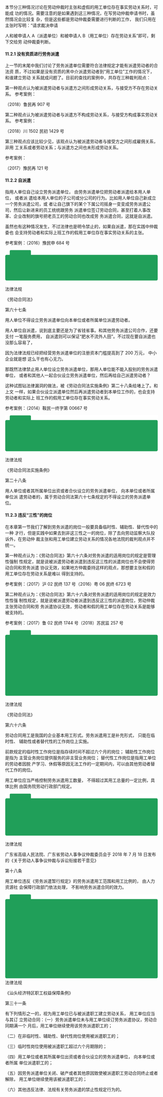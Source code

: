 本节分三种情况讨论在劳动仲裁时主张和虚假的用工单位存在事实劳动关系时，可能成 功的情况。需要注意的是如果遇到这三种情况，在写劳动仲裁申请书时，虽然情况会比较复 杂，但是这些都是劳动仲裁委需要进行判断的工作， 我们只用在主张时写明：“请求裁决申请

人和被申请人 A（派遣单位）和被申请人 B（用工单位）存在劳动关系”即可，剩下交给劳 动仲裁委判断。

#### 11.2.1 没有资质进行劳务派遣

上一节的末尾中我们讨论了劳务派遣单位需要符合法律规定才能有派遣劳动者的合法资 质，不过如果是没有资质的黑中介派遣劳动者到“用工单位”工作的情况下，和谁建立劳动 关系就成问题了。目前的查找的案例中，共存在三种裁判观点：

第一种观点认为被派遣劳动者与派遣方之间形成劳动关系，与接受方不存在劳动关系。 参考案例：

（2018）鲁民再 907 号

第二种观点认为被派遣劳动者与派遣方不构成劳动关系，与接受方构成事实劳动关系。 参考案例：

（2018）川 1502 民初 1429 号

第三种观点应该比较少见，该观点认为被派遣劳动者与接受方之间形成雇佣关系，非用 工关系或者劳动关系；与派遣方之间也未形成劳动关系。

参考案例：

（2017）豫民再 121 号

#### 11.2.2 自派遣

指用人单位自己设立劳务派遣单位， 由劳务派遣单位把劳动者派遣给本用人单位， 或者派 遣给本用人单位的子公司或分公司的行为。比如用人单位自己新成立一个劳务派遣公司，或 者让自己旗下的某个下属公司摇身一变变成劳务派遣公司，然后让新进来的员工统统跟劳务 派遣单位签订劳动合同，甚至打着人事改革、企业改制的旗号把老员工的劳动合同也改成劳 务派遣合同，这就是自派遣。

虽然也有这种情况发生，不过法律也是明令禁止的，如果自派遣，那在实践中仲裁委也 会支持劳动者和实际上班工作的假用工单位存在事实劳动关系的主张。

参考案例：（2016）豫民申 684 号

![](<@img/img_ 1000.png>)

法律法规

《劳动合同法》

第六十七条

用人单位不得设立劳务派遣单位向本单位或者所属单位派遣劳动者。

用人单位自派遣，说到底主要还是为了省钱省事。和其他劳务派遣公司合作，还要支付 一笔服务费用， 自派遣则可以保证“肥水不流外人田”。不过现在要自派遣也没那么容易了，

因为法律法规已经把经营劳务派遣单位的注册资本门槛提高到了 200 万元， 中小企业就是想 这么干也有心无力。

那既然法律禁止用人单位设立劳务派遣单位，那用人单位能不能入股别的劳务派遣单位， 或者和其他人一起合伙设立劳务派遣单位，然后再给自己派遣劳动者？

这种试图钻法律漏洞的做法，被《劳动合同法实施条例》第二十八条给堵上了。和上文 一样，如果合伙设立派遣单位然后再派遣劳动者到本单位工作的，也会支持劳动者和实际上 班工作的假用工单位存在事实劳动关系。

参考案例：（2014）鞍民一终字第 00667 号

![](<@img/img_ 1001.png>)

法律法规

《劳动合同法实施条例》

第二十八条

用人单位或者其所属单位出资或者合伙设立的劳务派遣单位， 向本单位或者所属单位派 遣劳动者的，属于劳动合同法第六十七条规定的不得设立的劳务派遣单位。

#### 11.2.3 违反“三性”的岗位

在本章第一节我们了解到劳务派遣的岗位一般要具备临时性、辅助性、替代性中的一种 才行，但是实践中如果去到非这三性之一的岗位，除了去向劳动监察大队投诉外，在劳动仲 裁主张和用工单位建立劳动关系的情况各地法院的裁判观点并不统一。

第一种观点认为：《劳动合同法》第六十六条对劳务派遣的适用岗位的规定是管理性强制 性规定，就是说被派遣劳动者派遣到违反这三性的派遣岗位也不会使得劳动合同和劳务派遣 协议无效，如果地方仲裁委持这样的观点，那想要主张和假的用工单位存在劳动关系是难以 得到支持的。

参考案例：（2017）沪 02 民终 137 号（2016）粤 06 民终 6723 号

第二种观点认为：《劳动合同法》第六十六条对劳务派遣的适用岗位的规定是效力性性强 制性规定，就是说被派遣劳动者派遣到违反这三性的派遣岗位，劳动仲裁主张劳动合同和劳 务派遣协议无效，劳动者和假的用工单位存在劳动关系是能够被支持的。

参考案例：（2017）鲁 02 民终 1744 号（2018）苏民监 257 号

![](<@img/img_ 1002.png>)

法律法规

《劳动合同法》

第六十六条

劳动合同用工是我国的企业基本用工形式。劳务派遣用工是补充形式， 只能在临时性、 辅助性或者替代性的工作岗位上实施。

前款规定的临时性工作岗位是指存续时间不超过六个月的岗位； 辅助性工作岗位是指为 主营业务岗位提供服务的非主营业务岗位； 替代性工作岗位是指用工单位的劳动者因脱 产学习、休假等原因无法工作的一定期间内，可以由其他劳动者替代工作的岗位。

用工单位应当严格控制劳务派遣用工数量， 不得超过其用工总量的一定比例，具体比例 由国务院劳动行政部门规定。

![](<@img/img_ 1003.png>)

法律法规

广东省高级人民法院、广东省劳动人事争议仲裁委员会于 2018 年 7 月 18 日发布的《关于劳动人事争议仲裁与诉讼衔接若干意见》

第十八条

用工单位违反《劳务派遣暂行规定》的劳务派遣用工范围和用工比例的， 由人力资源社 会保障行政部门依法处理， 不影响劳务派遣合同的效力。

![](<@img/img_ 1004.png>)法律法规

《汕头经济特区职工权益保障条例》

第三十一条

有下列情形之一的，视为用工单位已与被派遣职工建立劳动关系， 用工单位应当与其订 立劳动合同：（一）劳务派遣单位未与用工单位续订劳务派遣协议，劳动合同期满一个 月后，用工单位继续使用该劳务派遣职工的；

（二）在非临时性、辅助性、替代性岗位使用被派遣职工的；

（三）临时性岗位使用被派遣职工超过六个月期限的；

（四）用工单位或者其所属单位出资或者合伙设立的劳务派遣单位， 向本单位或者所属 单位派遣职工的；

（五）因劳务派遣单位关闭、破产或者其他原因致使被派遣职工劳动合同终止或者解除， 用工单位继续使用该被派遣职工的；

（六）其他违反法律、法规有关劳务派遣的禁止性规定行为的。